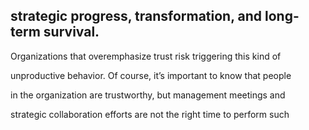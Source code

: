 ## strategic progress, transformation, and long-term survival.

Organizations that overemphasize trust risk triggering this kind of

unproductive behavior. Of course, it’s important to know that people

in the organization are trustworthy, but management meetings and

strategic collaboration efforts are not the right time to perform such